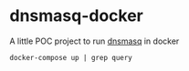 # dnsmasq-docker

A little POC project to run [dnsmasq](http://www.thekelleys.org.uk/dnsmasq/doc.html) in docker

```console
docker-compose up | grep query
```

